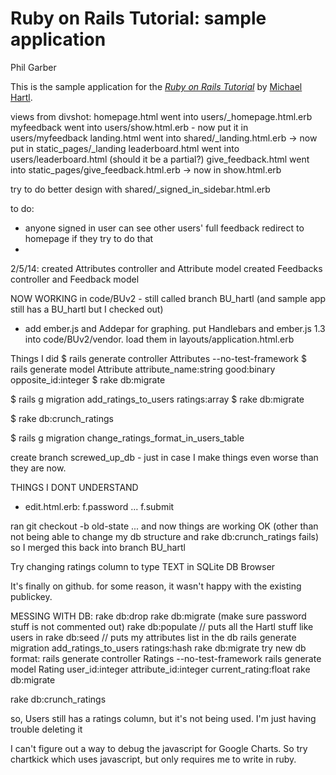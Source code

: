 # Ruby on Rails Tutorial: sample application
Phil Garber

This is the sample application for
the [*Ruby on Rails Tutorial*](http://railstutorial.org/)
by [Michael Hartl](http://michaelhartl.com/).

views from divshot:
homepage.html went into users/_homepage.html.erb
myfeedback went into users/show.html.erb - now put it in users/myfeedback
landing.html went into shared/_landing.html.erb  -> now put in static_pages/_landing
leaderboard.html went into users/leaderboard.html (should it be a partial?)
give_feedback.html went into static_pages/give_feedback.html.erb -> now in show.html.erb

try to do better design with shared/_signed_in_sidebar.html.erb

to do:
- anyone signed in user can see other users' full feedback 
  redirect to homepage if they try to do that
- 

2/5/14: created Attributes controller and Attribute model
		created Feedbacks controller and Feedback model

NOW WORKING in code/BUv2 - still called branch BU_hartl (and sample app still has a BU_hartl but I checked out)		

- add ember.js and Addepar for graphing.  put Handlebars and ember.js 1.3 into code/BUv2/vendor.  load them in layouts/application.html.erb

Things I did
$ rails generate controller Attributes --no-test-framework
$ rails generate model Attribute attribute_name:string good:binary opposite_id:integer
$ rake db:migrate

$ rails g migration add_ratings_to_users ratings:array
$ rake db:migrate

$ rake db:crunch_ratings

$ rails g migration change_ratings_format_in_users_table

create branch screwed_up_db - just in case I make things even worse than they are now.


THINGS I DONT UNDERSTAND
- edit.html.erb: f.password ... f.submit

ran git checkout -b old-state ...
and now things are working OK (other than not being able to change my db structure and rake db:crunch_ratings fails) so I merged this back into branch BU_hartl

Try changing ratings column to type TEXT in SQLite DB Browser

It's finally on github.  for some reason, it wasn't happy with the existing publickey.


MESSING WITH DB:
rake db:drop
rake db:migrate (make sure password stuff is not commented out)
rake db:populate  // puts all the Hartl stuff like users in
rake db:seed      // puts my attributes list in the db
rails generate migration add_ratings_to_users ratings:hash
rake db:migrate
  try new db format:
rails generate controller Ratings --no-test-framework
rails generate model Rating user_id:integer attribute_id:integer current_rating:float
rake db:migrate


rake db:crunch_ratings

so, Users still has a ratings column, but it's not being used.  I'm just having trouble deleting it

I can't figure out a way to debug the javascript for Google Charts.  So try chartkick which uses javascript, but only requires me to write in ruby.